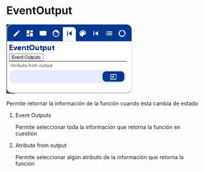 # EventOutput

![](../../../.gitbook/assets/image%20%28406%29.png)

Permite retornar la información de la función cuando ésta cambia de estado

1. Event Outputs

   Permite seleccionar toda la información que retorna la función en cuestión

2. Atribute from output

   Permite seleccionar algún atributo de la información que retorna la función



